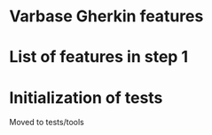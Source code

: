 # Varbase Gherkin features
# List of features in step 1
# Initialization of tests

Moved to tests/tools
